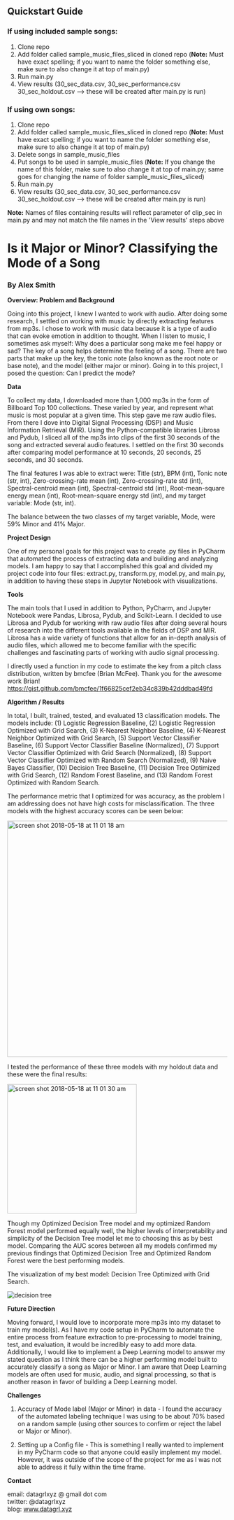 ## Quickstart Guide  
  
### If using included sample songs:  
1. Clone repo
2. Add folder called sample_music_files_sliced in cloned repo (**Note:** Must have exact spelling; if you want to name the folder something else, make sure to also change it at top of main.py)
3. Run main.py
4. View results (30_sec_data.csv, 30_sec_performance.csv 30_sec_holdout.csv --> these will be created after main.py is run)  
  
### If using own songs:  
1. Clone repo
2. Add folder called sample_music_files_sliced in cloned repo (**Note:** Must have exact spelling; if you want to name the folder something else, make sure to also change it at top of main.py)
3. Delete songs in sample_music_files
4. Put songs to be used in sample_music_files (**Note:** If you change the name of this folder, make sure to also change it at top of main.py; same goes for changing the name of folder sample_music_files_sliced)
5. Run main.py
6. View results (30_sec_data.csv, 30_sec_performance.csv 30_sec_holdout.csv --> these will be created after main.py is run)  
  
**Note:** Names of files containing results will reflect parameter of clip_sec in main.py and may not match the file names in the 'View results' steps above  
  
# Is it Major or Minor? Classifying the Mode of a Song  
### By Alex Smith  
  
**Overview: Problem and Background**  
  
Going into this project, I knew I wanted to work with audio. After doing some research, I settled on working with music by directly extracting features from mp3s. I chose to work with music data because it is a type of audio that can evoke emotion in addition to thought. When I listen to music, I sometimes ask myself: Why does a particular song make me feel happy or sad? The key of a song helps determine the feeling of a song. There are two parts that make up the key, the tonic note (also known as the root note or base note), and the model (either major or minor). Going in to this project, I posed the question: Can I predict the mode?
  
**Data**  
  
To collect my data, I downloaded more than 1,000 mp3s in the form of Billboard Top 100 collections. These varied by year, and represent what music is most popular at a given time. This step gave me raw audio files. From there I dove into Digital Signal Processing (DSP) and Music Information Retrieval (MIR). Using the Python-compatible libraries Librosa and Pydub, I sliced all of the mp3s into clips of the first 30 seconds of the song and extracted several audio features. I settled on the first 30 seconds after comparing model performance at 10 seconds, 20 seconds, 25 seconds, and 30 seconds.
  
The final features I was able to extract were: Title (str), BPM (int), Tonic note (str, int), Zero-crossing-rate mean (int), Zero-crossing-rate std (int), Spectral-centroid mean (int), Spectral-centroid std (int), Root-mean-square energy mean (int), Root-mean-square energy std (int), and my target variable: Mode (str, int).
  
The balance between the two classes of my target variable, Mode, were 59% Minor and 41% Major.
  
**Project Design**  
  
One of my personal goals for this project was to create .py files in PyCharm that automated the process of extracting data and building and analyzing models. I am happy to say that I accomplished this goal and divided my project code into four files: extract.py, transform.py, model.py, and main.py, in addition to having these steps in Jupyter Notebook with visualizations.
  
**Tools**  
  
The main tools that I used in addition to Python, PyCharm, and Jupyter Notebook were Pandas, Librosa, Pydub, and Scikit-Learn. I decided to use Librosa and Pydub for working with raw audio files after doing several hours of research into the different tools available in the fields of DSP and MIR. Librosa has a wide variety of functions that allow for an in-depth analysis of audio files, which allowed me to become familiar with the specific challenges and fascinating parts of working with audio signal processing.

I directly used a function in my code to estimate the key from a pitch class distribution, written by bmcfee (Brian McFee).  Thank you for the awesome work Brian! https://gist.github.com/bmcfee/1f66825cef2eb34c839b42dddbad49fd
  
**Algorithm / Results**  
  
In total, I built, trained, tested, and evaluated 13 classification models. The models include: (1) Logistic Regression Baseline, (2) Logistic Regression Optimized with Grid Search, (3) K-Nearest Neighbor Baseline, (4) K-Nearest Neighbor Optimized with Grid Search, (5) Support Vector Classifier Baseline, (6) Support Vector Classifier Baseline (Normalized), (7) Support Vector Classifier Optimized with Grid Search (Normalized), (8) Support Vector Classifier Optimized with Random Search (Normalized), (9) Naive Bayes Classifier, (10) Decision Tree Baseline, (11) Decision Tree Optimized with Grid Search, (12) Random Forest Baseline, and (13) Random Forest Optimized with Random Search.
  
The performance metric that I optimized for was accuracy, as the problem I am addressing does not have high costs for misclassification. The three models with the highest accuracy scores can be seen below:
  
<img width="540" alt="screen shot 2018-05-18 at 11 01 18 am" src="https://user-images.githubusercontent.com/34464435/40250362-e15ac35e-5a8a-11e8-93b8-7ef9be371eca.png">
  
I tested the performance of these three models with my holdout data and these were the final results:  
  
<img width="296" alt="screen shot 2018-05-18 at 11 01 30 am" src="https://user-images.githubusercontent.com/34464435/40250377-e9e91804-5a8a-11e8-87d1-34334e2160e8.png">
  
Though my Optimized Decision Tree model and my optimized Random Forest model performed equally well, the higher levels of interpretability and simplicity of the Decision Tree model let me to choosing this as by best model. Comparing the AUC scores between all my models confirmed my previous findings that Optimized Decision Tree and Optimized Random Forest were the best performing models.
  
The visualization of my best model: Decision Tree Optimized with Grid Search.  
  
![decision tree](https://user-images.githubusercontent.com/34464435/40151007-1a069ffc-5932-11e8-9373-145c6001c952.png)
  
**Future Direction**  
  
Moving forward, I would love to incorporate more mp3s into my dataset to train my model(s). As I have my code setup in PyCharm to automate the entire process from feature extraction to pre-processing to model training, test, and evaluation, it would be incredibly easy to add more data. Additionally, I would like to implement a Deep Learning model to answer my stated question as I think there can be a higher performing model built to accurately classify a song as Major or Minor. I am aware that Deep Learning models are often used for music, audio, and signal processing, so that is another reason in favor of building a Deep Learning model.
  
**Challenges**  
  
1. Accuracy of Mode label (Major or Minor) in data - I found the accuracy of the automated labeling technique I was using to be about 70% based on a random sample (using other sources to confirm or reject the label or Major or Minor).  
  
2. Setting up a Config file - This is something I really wanted to implement in my PyCharm code so that anyone could easily implement my model. However, it was outside of the scope of the project for me as I was not able to address it fully within the time frame.
  
**Contact**  
  
email: datagrlxyz @ gmail dot com  
twitter: @datagrlxyz  
blog: www.datagrl.xyz
